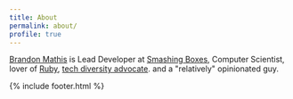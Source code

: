 ```yaml
---
title: About
permalink: about/
profile: true
---
```


[Brandon Mathis](http://brandonmathis.me) is Lead Developer at
[Smashing Boxes](smashingboxes.com), Computer Scientist,
lover of [Ruby](http://tryruby.org/levels/1/challenges/0), [tech diversity
advocate](http://railsbridgetriangle.com/). and a "relatively" opinionated guy.



{% include footer.html %}
